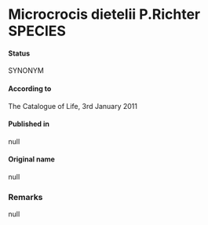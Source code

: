 # Microcrocis dietelii P.Richter SPECIES

#### Status
SYNONYM

#### According to
The Catalogue of Life, 3rd January 2011

#### Published in
null

#### Original name
null

### Remarks
null